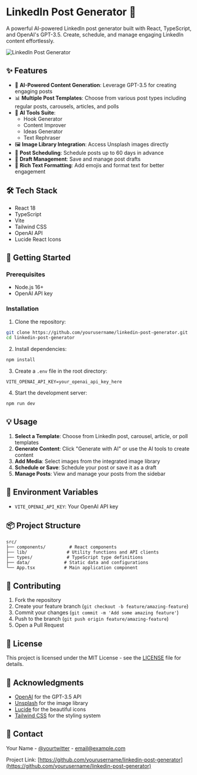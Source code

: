 # LinkedIn Post Generator 🚀

A powerful AI-powered LinkedIn post generator built with React, TypeScript, and OpenAI's GPT-3.5. Create, schedule, and manage engaging LinkedIn content effortlessly.

![LinkedIn Post Generator](https://images.unsplash.com/photo-1611162616305-c69b3fa7fbe0?ixlib=rb-1.2.1&auto=format&fit=crop&w=1200&q=80)

## ✨ Features

- 🤖 **AI-Powered Content Generation**: Leverage GPT-3.5 for creating engaging posts
- 📊 **Multiple Post Templates**: Choose from various post types including regular posts, carousels, articles, and polls
- 🎯 **AI Tools Suite**:
  - Hook Generator
  - Content Improver
  - Ideas Generator
  - Text Rephraser
- 🖼️ **Image Library Integration**: Access Unsplash images directly
- 📅 **Post Scheduling**: Schedule posts up to 60 days in advance
- 📝 **Draft Management**: Save and manage post drafts
- 🎨 **Rich Text Formatting**: Add emojis and format text for better engagement

## 🛠️ Tech Stack

- React 18
- TypeScript
- Vite
- Tailwind CSS
- OpenAI API
- Lucide React Icons

## 🚀 Getting Started

### Prerequisites

- Node.js 16+
- OpenAI API key

### Installation

1. Clone the repository:
```bash
git clone https://github.com/yourusername/linkedin-post-generator.git
cd linkedin-post-generator
```

2. Install dependencies:
```bash
npm install
```

3. Create a `.env` file in the root directory:
```env
VITE_OPENAI_API_KEY=your_openai_api_key_here
```

4. Start the development server:
```bash
npm run dev
```

## 💡 Usage

1. **Select a Template**: Choose from LinkedIn post, carousel, article, or poll templates
2. **Generate Content**: Click "Generate with AI" or use the AI tools to create content
3. **Add Media**: Select images from the integrated image library
4. **Schedule or Save**: Schedule your post or save it as a draft
5. **Manage Posts**: View and manage your posts from the sidebar

## 🔑 Environment Variables

- `VITE_OPENAI_API_KEY`: Your OpenAI API key

## 📦 Project Structure

```
src/
├── components/         # React components
├── lib/               # Utility functions and API clients
├── types/             # TypeScript type definitions
├── data/             # Static data and configurations
└── App.tsx           # Main application component
```

## 🤝 Contributing

1. Fork the repository
2. Create your feature branch (`git checkout -b feature/amazing-feature`)
3. Commit your changes (`git commit -m 'Add some amazing feature'`)
4. Push to the branch (`git push origin feature/amazing-feature`)
5. Open a Pull Request

## 📝 License

This project is licensed under the MIT License - see the [LICENSE](LICENSE) file for details.

## 🙏 Acknowledgments

- [OpenAI](https://openai.com/) for the GPT-3.5 API
- [Unsplash](https://unsplash.com/) for the image library
- [Lucide](https://lucide.dev/) for the beautiful icons
- [Tailwind CSS](https://tailwindcss.com/) for the styling system

## 📧 Contact

Your Name - [@yourtwitter](https://twitter.com/yourtwitter) - email@example.com

Project Link: [https://github.com/yourusername/linkedin-post-generator](https://github.com/yourusername/linkedin-post-generator)